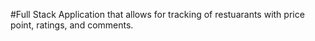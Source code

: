 #Full Stack Application that allows for tracking of restuarants with price point, ratings, and comments. 
